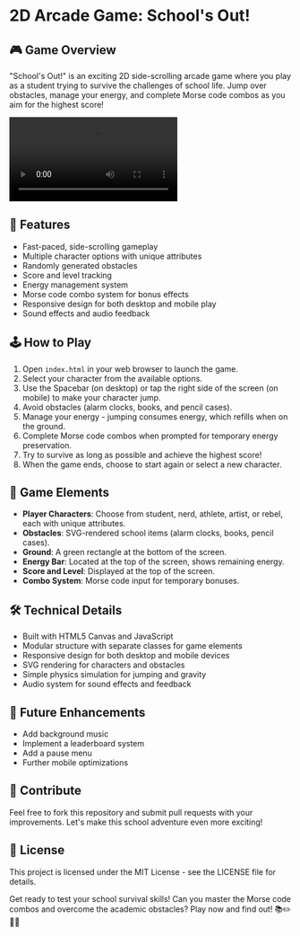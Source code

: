 # 2D Arcade Game: School's Out!

## 🎮 Game Overview

"School's Out!" is an exciting 2D side-scrolling arcade game where you play as a student trying to survive the challenges of school life. Jump over obstacles, manage your energy, and complete Morse code combos as you aim for the highest score!

![School's Out! Gameplay](./video/schools_out_1.0.mov)

## 🚀 Features

- Fast-paced, side-scrolling gameplay
- Multiple character options with unique attributes
- Randomly generated obstacles
- Score and level tracking
- Energy management system
- Morse code combo system for bonus effects
- Responsive design for both desktop and mobile play
- Sound effects and audio feedback

## 🕹️ How to Play

1. Open `index.html` in your web browser to launch the game.
2. Select your character from the available options.
3. Use the Spacebar (on desktop) or tap the right side of the screen (on mobile) to make your character jump.
4. Avoid obstacles (alarm clocks, books, and pencil cases).
5. Manage your energy - jumping consumes energy, which refills when on the ground.
6. Complete Morse code combos when prompted for temporary energy preservation.
7. Try to survive as long as possible and achieve the highest score!
8. When the game ends, choose to start again or select a new character.

## 🎨 Game Elements

- **Player Characters**: Choose from student, nerd, athlete, artist, or rebel, each with unique attributes.
- **Obstacles**: SVG-rendered school items (alarm clocks, books, pencil cases).
- **Ground**: A green rectangle at the bottom of the screen.
- **Energy Bar**: Located at the top of the screen, shows remaining energy.
- **Score and Level**: Displayed at the top of the screen.
- **Combo System**: Morse code input for temporary bonuses.

## 🛠️ Technical Details

- Built with HTML5 Canvas and JavaScript
- Modular structure with separate classes for game elements
- Responsive design for both desktop and mobile devices
- SVG rendering for characters and obstacles
- Simple physics simulation for jumping and gravity
- Audio system for sound effects and feedback

## 🌟 Future Enhancements

- Add background music
- Implement a leaderboard system
- Add a pause menu
- Further mobile optimizations

## 🤝 Contribute

Feel free to fork this repository and submit pull requests with your improvements. Let's make this school adventure even more exciting!

## 📜 License

This project is licensed under the MIT License - see the LICENSE file for details.

Get ready to test your school survival skills! Can you master the Morse code combos and overcome the academic obstacles? Play now and find out! 📚✏️🏃‍♂️
